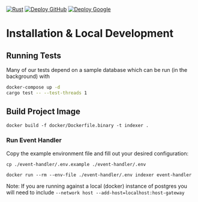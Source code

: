 [![Rust](https://github.com/Mintbase/evm-indexer/actions/workflows/rust.yaml/badge.svg)](https://github.com/Mintbase/evm-indexer/actions/workflows/rust.yaml)
[![Deploy GitHub](https://github.com/Mintbase/evm-indexer/actions/workflows/deploy.yaml/badge.svg)](https://github.com/Mintbase/evm-indexer/actions/workflows/deploy.yaml)
[![Deploy Google](https://github.com/Mintbase/evm-indexer/actions/workflows/deploy-google.yaml/badge.svg)](https://github.com/Mintbase/evm-indexer/actions/workflows/deploy-google.yaml)

# Installation & Local Development

## Running Tests

Many of our tests depend on a sample database which can be run (in the background) with

```sh
docker-compose up -d
cargo test -- --test-threads 1 
```

## Build Project Image

```shell
docker build -f docker/Dockerfile.binary -t indexer .
```

### Run Event Handler

Copy the example environment file and fill out your desired configuration:

```shell
cp ./event-handler/.env.example ./event-handler/.env
```

```shell
docker run --rm --env-file ./event-handler/.env indexer event-handler
```

Note: If you are running against a local (docker) instance of postgres you will need to include
`--network host --add-host=localhost:host-gateway`
 